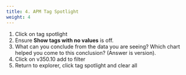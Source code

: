 ```yaml
---
title: 4. APM Tag Spotlight
weight: 4
---
```


1. Click on tag spotlight
2. Ensure **Show tags with no values** is off.
3. What can you conclude from the data you are seeing? Which chart helped you come to this conclusion? (Answer is version).
4. Click on v350.10 add to filter
5. Return to explorer, click tag spotlight and clear all
